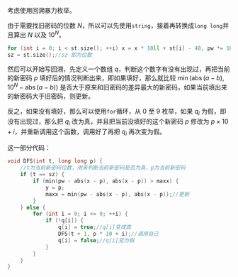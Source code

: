 考虑使用回溯暴力枚举。

由于需要找旧密码的位数 $N$，所以可以先使用`string`，接着再转换成`long long`并且算出 $N$ 以及 $10^N$。
```cpp
for (int i = 0; i < st.size(); ++i) x = x * 10ll + st[i] - 48, pw *= 10;
sz = st.size();//sz 即为位数
```
然后可以开始写回溯，先定义一个数组 $q$，判断这个数字有没有出现过，再把当前的新密码 $p$ 填好后的情况判断出来，即如果填好，那么就比较 $\min(\operatorname{abs}(a - b), 10 ^ N - \operatorname{abs}(a - b))$ 是否大于原来和旧密码的差异最大的新密码，如果当前填出来的新密码大于旧密码，则更新。

反之，如果没有填好，那么可以使用`for`循环，从 $0$ 至 $9$ 枚举，如果 $q_i$ 为假，即没有出现过，那么把 $q_i$ 改为真，并且把当前没填好的这个新密码 $p$ 修改为 $p \times 10 + i$，并重新调用这个函数，调用好了再把 $q_i$ 再次变为假。

这一部分代码：
```cpp
void DFS(int t, long long p) {
	//t为当前新密码位数，用来判断当前新密码是否为真，p为当前新密码
	if (t == sz) {
		if (min(pw - abs(x - p), abs(x - p)) > maxx) {
			y = p;
			maxx = min(pw - abs(x - p), abs(x - p));//更新
		}
	} else {
		for (int i = 0; i <= 9; ++i) {
			if (!q[i]) {
				q[i] = true;//q[i]变成真
				DFS(t + 1, p * 10 + i);//调用自己
				q[i] = false;//q[i]变为假
			}
		}
	}
}
```